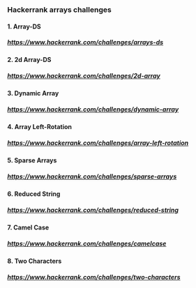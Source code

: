 ### Hackerrank arrays challenges

#### 1. Array-DS
##### https://www.hackerrank.com/challenges/arrays-ds

#### 2. 2d Array-DS
##### https://www.hackerrank.com/challenges/2d-array

#### 3. Dynamic Array
##### https://www.hackerrank.com/challenges/dynamic-array

#### 4. Array Left-Rotation
##### https://www.hackerrank.com/challenges/array-left-rotation

#### 5. Sparse Arrays
##### https://www.hackerrank.com/challenges/sparse-arrays

#### 6. Reduced String
##### https://www.hackerrank.com/challenges/reduced-string

#### 7. Camel Case
##### https://www.hackerrank.com/challenges/camelcase

#### 8. Two Characters
##### https://www.hackerrank.com/challenges/two-characters
